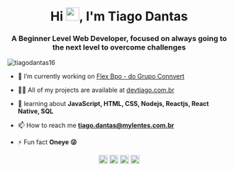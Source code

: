 <h1 align="center">Hi <img src="https://raw.githubusercontent.com/kaueMarques/kaueMarques/master/hi.gif" width="30px">, I'm Tiago Dantas</h1>
<h3 align="center">A Beginner Level Web Developer, focused on always going to the next level to overcome challenges</h3>
<p align="left"> <img src="https://img.shields.io/badge/Profile%20views-Tiago%20Dantas-blue" alt="tiagodantas16" /> </p>

- 🔭 I’m currently working on [Flex Bpo - do Grupo Connvert](https://www.flexbpo.com.br/)

- 👨‍💻 All of my projects are available at [devtiago.com.br](https://github.com/tiagodantas16)

- 💬 learning about **JavaScript, HTML, CSS, Nodejs, Reactjs, React Native, SQL**

- 📫 How to reach me **tiago.dantas@mylentes.com.br**

- ⚡ Fun fact **Oneye 😜**



<p align="center">
<a href="https://twitter.com/TiagoPe08843906" target="blank"><img align="center" src="https://cdn.jsdelivr.net/npm/simple-icons@3.0.1/icons/twitter.svg" alt="tiagodantas16" height="20" width="20" /></a>
<a href="https://linkedin.com/in/tiago-pereira-dantas-b2a541134" target="blank"><img align="center" src="https://cdn.jsdelivr.net/npm/simple-icons@3.0.1/icons/linkedin.svg" alt="tiagodantas16" height="20" width="20" /></a>
<a href="https://fb.com/tiago.p.dantas" target="blank"><img align="center" src="https://cdn.jsdelivr.net/npm/simple-icons@3.0.1/icons/facebook.svg" alt="tiagodantas16" height="20" width="20" /></a>
<a href="https://instagram.com/tiago.dantas16" target="blank"><img align="center" src="https://cdn.jsdelivr.net/npm/simple-icons@3.0.1/icons/instagram.svg" alt="tiagodantas16" height="20" width="20" /></a>
</p>

<!--
**maykbrito/maykbrito** is a ✨ _special_ ✨ repository because its `README.md` (this file) appears on your GitHub profile.

Here are some ideas to get you started:

- 🔭 I’m currently working on ...
- 🌱 I’m currently learning ...
- 👯 I’m looking to collaborate on ...
- 🤔 I’m looking for help with ...
- 💬 Ask me about ...
- 📫 How to reach me: ...
- 😄 Pronouns: ...
- ⚡ Fun fact: ...
-->
